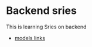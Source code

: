 # Backend sries
This is learning Sries on backend
- [models links]( https://app.eraser.io/workspace/YtPqZ1VogxGy1jzIDkzj?origin=share )